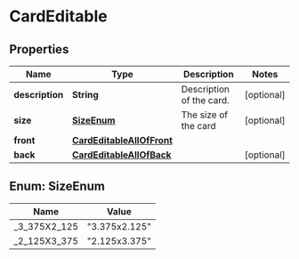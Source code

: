 

# CardEditable


## Properties

| Name | Type | Description | Notes |
|------------ | ------------- | ------------- | -------------|
|**description** | **String** | Description of the card. |  [optional] |
|**size** | [**SizeEnum**](#SizeEnum) | The size of the card |  [optional] |
|**front** | [**CardEditableAllOfFront**](CardEditableAllOfFront.md) |  |  |
|**back** | [**CardEditableAllOfBack**](CardEditableAllOfBack.md) |  |  [optional] |



## Enum: SizeEnum

| Name | Value |
|---- | -----|
| _3_375X2_125 | &quot;3.375x2.125&quot; |
| _2_125X3_375 | &quot;2.125x3.375&quot; |



